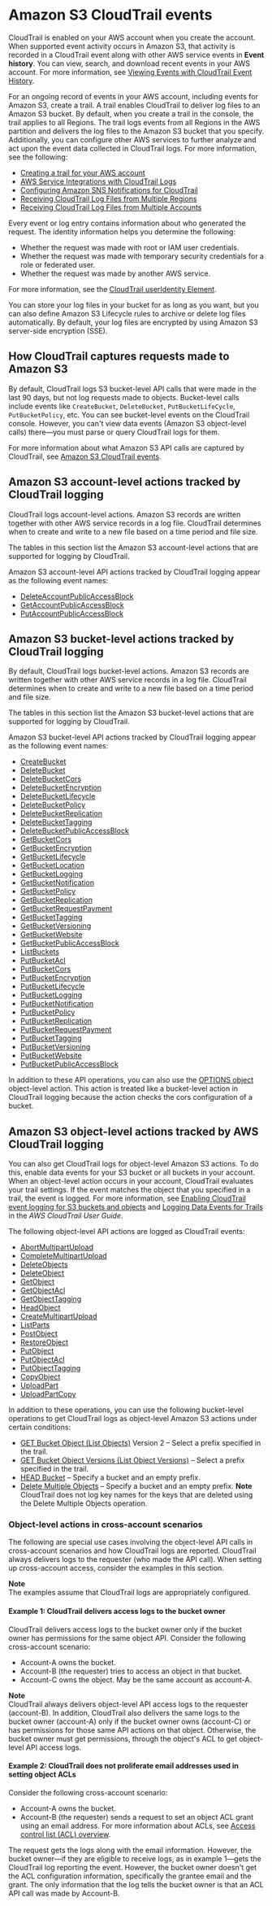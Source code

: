 # Amazon S3 CloudTrail events<a name="cloudtrail-logging-s3-info"></a>

CloudTrail is enabled on your AWS account when you create the account\. When supported event activity occurs in Amazon S3, that activity is recorded in a CloudTrail event along with other AWS service events in **Event history**\. You can view, search, and download recent events in your AWS account\. For more information, see [Viewing Events with CloudTrail Event History](https://docs.aws.amazon.com/awscloudtrail/latest/userguide/view-cloudtrail-events.html)\. 

For an ongoing record of events in your AWS account, including events for Amazon S3, create a trail\. A trail enables CloudTrail to deliver log files to an Amazon S3 bucket\. By default, when you create a trail in the console, the trail applies to all Regions\. The trail logs events from all Regions in the AWS partition and delivers the log files to the Amazon S3 bucket that you specify\. Additionally, you can configure other AWS services to further analyze and act upon the event data collected in CloudTrail logs\. For more information, see the following: 
+ [Creating a trail for your AWS account](https://docs.aws.amazon.com/awscloudtrail/latest/userguide/cloudtrail-create-and-update-a-trail.html)
+ [AWS Service Integrations with CloudTrail Logs](https://docs.aws.amazon.com/awscloudtrail/latest/userguide/cloudtrail-aws-service-specific-topics.html#cloudtrail-aws-service-specific-topics-integrations)
+ [Configuring Amazon SNS Notifications for CloudTrail](https://docs.aws.amazon.com/awscloudtrail/latest/userguide/getting_notifications_top_level.html)
+ [Receiving CloudTrail Log Files from Multiple Regions](https://docs.aws.amazon.com/awscloudtrail/latest/userguide/receive-cloudtrail-log-files-from-multiple-regions.html)
+ [Receiving CloudTrail Log Files from Multiple Accounts](https://docs.aws.amazon.com/awscloudtrail/latest/userguide/cloudtrail-receive-logs-from-multiple-accounts.html)

Every event or log entry contains information about who generated the request\. The identity information helps you determine the following: 
+ Whether the request was made with root or IAM user credentials\.
+ Whether the request was made with temporary security credentials for a role or federated user\.
+ Whether the request was made by another AWS service\.

For more information, see the [CloudTrail userIdentity Element](https://docs.aws.amazon.com/awscloudtrail/latest/userguide/cloudtrail-event-reference-user-identity.html)\.

You can store your log files in your bucket for as long as you want, but you can also define Amazon S3 Lifecycle rules to archive or delete log files automatically\. By default, your log files are encrypted by using Amazon S3 server\-side encryption \(SSE\)\.

## How CloudTrail captures requests made to Amazon S3<a name="cloudtrail-logging-s3-requests"></a>

By default, CloudTrail logs S3 bucket\-level API calls that were made in the last 90 days, but not log requests made to objects\. Bucket\-level calls include events like `CreateBucket`, `DeleteBucket`, `PutBucketLifeCycle`, `PutBucketPolicy`, etc\. You can see bucket\-level events on the CloudTrail console\. However, you can't view data events \(Amazon S3 object\-level calls\) there—you must parse or query CloudTrail logs for them\. 

For more information about what Amazon S3 API calls are captured by CloudTrail, see [Amazon S3 CloudTrail events](#cloudtrail-logging-s3-info)\. 

## Amazon S3 account\-level actions tracked by CloudTrail logging<a name="cloudtrail-account-level-tracking"></a>

CloudTrail logs account\-level actions\. Amazon S3 records are written together with other AWS service records in a log file\. CloudTrail determines when to create and write to a new file based on a time period and file size\. 

The tables in this section list the Amazon S3 account\-level actions that are supported for logging by CloudTrail\.

Amazon S3 account\-level API actions tracked by CloudTrail logging appear as the following event names:
+ [ DeleteAccountPublicAccessBlock](https://docs.aws.amazon.com/AmazonS3/latest/API/API_control_DeletePublicAccessBlock.html)
+ [ GetAccountPublicAccessBlock](https://docs.aws.amazon.com/AmazonS3/latest/API/API_control_GetPublicAccessBlock.html)
+ [ PutAccountPublicAccessBlock](https://docs.aws.amazon.com/AmazonS3/latest/API/API_control_PutPublicAccessBlock.html)

## Amazon S3 bucket\-level actions tracked by CloudTrail logging<a name="cloudtrail-bucket-level-tracking"></a>

By default, CloudTrail logs bucket\-level actions\. Amazon S3 records are written together with other AWS service records in a log file\. CloudTrail determines when to create and write to a new file based on a time period and file size\. 

The tables in this section list the Amazon S3 bucket\-level actions that are supported for logging by CloudTrail\.

Amazon S3 bucket\-level API actions tracked by CloudTrail logging appear as the following event names:
+  [CreateBucket](https://docs.aws.amazon.com/AmazonS3/latest/API/API_CreateBucket.html) 
+  [DeleteBucket](https://docs.aws.amazon.com/AmazonS3/latest/API/API_DeleteBucket.html) 
+  [DeleteBucketCors](https://docs.aws.amazon.com/AmazonS3/latest/API/API_DeleteBucketCors.html) 
+  [DeleteBucketEncryption](https://docs.aws.amazon.com/AmazonS3/latest/API/API_DeleteBucketEncryption.html) 
+  [DeleteBucketLifecycle](https://docs.aws.amazon.com/AmazonS3/latest/API/API_DeleteBucketLifecycle.html) 
+  [DeleteBucketPolicy](https://docs.aws.amazon.com/AmazonS3/latest/API/API_DeleteBucketPolicy.html) 
+  [DeleteBucketReplication ](https://docs.aws.amazon.com/AmazonS3/latest/API/API_DeleteBucketReplication.html) 
+  [DeleteBucketTagging](https://docs.aws.amazon.com/AmazonS3/latest/API/API_DeleteBucketTagging.html) 
+  [ DeleteBucketPublicAccessBlock](https://docs.aws.amazon.com/AmazonS3/latest/API/API_DeletePublicAccessBlock.html) 
+  [GetBucketCors](https://docs.aws.amazon.com/AmazonS3/latest/API/API_GetBucketCors.html) 
+  [GetBucketEncryption](https://docs.aws.amazon.com/AmazonS3/latest/API/API_GetBucketEncryption.html) 
+  [GetBucketLifecycle](https://docs.aws.amazon.com/AmazonS3/latest/API/API_GetBucketLifecycleConfiguration.html) 
+  [GetBucketLocation](https://docs.aws.amazon.com/AmazonS3/latest/API/API_GetBucketLocation.html) 
+  [GetBucketLogging](https://docs.aws.amazon.com/AmazonS3/latest/API/API_GetBucketLogging.html) 
+  [GetBucketNotification](https://docs.aws.amazon.com/AmazonS3/latest/API/API_GetBucketNotificationConfiguration.html) 
+  [GetBucketPolicy](https://docs.aws.amazon.com/AmazonS3/latest/API/API_GetBucketPolicy.html) 
+  [GetBucketReplication](https://docs.aws.amazon.com/AmazonS3/latest/API/API_GetBucketReplication.html) 
+  [GetBucketRequestPayment](https://docs.aws.amazon.com/AmazonS3/latest/API/API_GetBucketRequestPayment.html) 
+  [GetBucketTagging](https://docs.aws.amazon.com/AmazonS3/latest/API/API_GetBucketTagging.html) 
+  [GetBucketVersioning](https://docs.aws.amazon.com/AmazonS3/latest/API/API_GetBucketVersioning.html) 
+  [GetBucketWebsite](https://docs.aws.amazon.com/AmazonS3/latest/API/API_GetBucketWebsite.html) 
+  [GetBucketPublicAccessBlock](https://docs.aws.amazon.com/AmazonS3/latest/API/API_control_GetPublicAccessBlock.html) 
+  [ListBuckets](https://docs.aws.amazon.com/AmazonS3/latest/API/API_ListBuckets.html) 
+  [PutBucketAcl](https://docs.aws.amazon.com/AmazonS3/latest/API/API_PutBucketAcl.html) 
+  [PutBucketCors](https://docs.aws.amazon.com/AmazonS3/latest/API/API_PutBucketCors.html) 
+  [PutBucketEncryption](https://docs.aws.amazon.com/AmazonS3/latest/API/API_PutBucketEncryption.html) 
+  [PutBucketLifecycle](https://docs.aws.amazon.com/AmazonS3/latest/API/API_PutBucketLifecycleConfiguration.html) 
+  [PutBucketLogging](https://docs.aws.amazon.com/AmazonS3/latest/API/API_PutBucketLogging.html) 
+  [PutBucketNotification ](https://docs.aws.amazon.com/AmazonS3/latest/API/API_PutBucketNotificationConfiguration.html) 
+  [PutBucketPolicy](https://docs.aws.amazon.com/AmazonS3/latest/API/API_PutBucketPolicy.html) 
+  [PutBucketReplication](https://docs.aws.amazon.com/AmazonS3/latest/API/API_PutBucketReplication.html) 
+  [PutBucketRequestPayment](https://docs.aws.amazon.com/AmazonS3/latest/API/API_PutBucketRequestPayment.html) 
+  [PutBucketTagging ](https://docs.aws.amazon.com/AmazonS3/latest/API/API_PutBucketTagging.html) 
+  [PutBucketVersioning](https://docs.aws.amazon.com/AmazonS3/latest/API/API_PutBucketVersioning.html) 
+  [PutBucketWebsite](https://docs.aws.amazon.com/AmazonS3/latest/API/API_PutBucketWebsite.html) 
+  [PutBucketPublicAccessBlock](https://docs.aws.amazon.com/AmazonS3/latest/API/API_control_PutPublicAccessBlock.html) 



In addition to these API operations, you can also use the [OPTIONS object](https://docs.aws.amazon.com/AmazonS3/latest/API/RESTOPTIONSobject.html) object\-level action\. This action is treated like a bucket\-level action in CloudTrail logging because the action checks the cors configuration of a bucket\.

## Amazon S3 object\-level actions tracked by AWS CloudTrail logging<a name="cloudtrail-object-level-tracking"></a>

You can also get CloudTrail logs for object\-level Amazon S3 actions\. To do this, enable data events for your S3 bucket or all buckets in your account\. When an object\-level action occurs in your account, CloudTrail evaluates your trail settings\. If the event matches the object that you specified in a trail, the event is logged\. For more information, see [Enabling CloudTrail event logging for S3 buckets and objects](enable-cloudtrail-logging-for-s3.md) and [Logging Data Events for Trails](https://docs.aws.amazon.com/awscloudtrail/latest/userguide/logging-data-events-with-cloudtrail.html) in the *AWS CloudTrail User Guide*\.

The following object\-level API actions are logged as CloudTrail events:
+  [AbortMultipartUpload](https://docs.aws.amazon.com/AmazonS3/latest/API/API_AbortMultipartUpload.html) 
+  [CompleteMultipartUpload](https://docs.aws.amazon.com/AmazonS3/latest/API/API_CompleteMultipartUpload.html) 
+  [DeleteObjects](https://docs.aws.amazon.com/AmazonS3/latest/API/API_DeleteObjects.html) 
+  [DeleteObject](https://docs.aws.amazon.com/AmazonS3/latest/API/API_DeleteObject.html) 
+  [GetObject](https://docs.aws.amazon.com/AmazonS3/latest/API/API_GetObject.html) 
+  [GetObjectAcl](https://docs.aws.amazon.com/AmazonS3/latest/API/API_GetObjectAcl.html) 
+  [GetObjectTagging](https://docs.aws.amazon.com/AmazonS3/latest/API/API_GetObjectTagging.html) 
+  [HeadObject](https://docs.aws.amazon.com/AmazonS3/latest/API/API_HeadObject.html) 
+  [CreateMultipartUpload](https://docs.aws.amazon.com/AmazonS3/latest/API/API_CreateMultipartUpload.html) 
+  [ListParts](https://docs.aws.amazon.com/AmazonS3/latest/API/API_ListParts.html) 
+  [PostObject](https://docs.aws.amazon.com/AmazonS3/latest/API/RESTObjectPOST.html) 
+  [RestoreObject](https://docs.aws.amazon.com/AmazonS3/latest/API/API_RestoreObject.html) 
+  [PutObject](https://docs.aws.amazon.com/AmazonS3/latest/API/API_PutObject.html) 
+  [PutObjectAcl](https://docs.aws.amazon.com/AmazonS3/latest/API/API_PutObjectAcl.html) 
+  [PutObjectTagging](https://docs.aws.amazon.com/AmazonS3/latest/API/API_PutObjectTagging.html) 
+  [CopyObject](https://docs.aws.amazon.com/AmazonS3/latest/API/API_CopyObject.html) 
+  [UploadPart](https://docs.aws.amazon.com/AmazonS3/latest/API/API_UploadPart.html) 
+  [UploadPartCopy](https://docs.aws.amazon.com/AmazonS3/latest/API/API_UploadPartCopy.html) 

In addition to these operations, you can use the following bucket\-level operations to get CloudTrail logs as object\-level Amazon S3 actions under certain conditions:
+ [GET Bucket Object \(List Objects\)](https://docs.aws.amazon.com/AmazonS3/latest/API/API_ListObjectsV2.html) Version 2 – Select a prefix specified in the trail\.
+ [GET Bucket Object Versions \(List Object Versions\)](https://docs.aws.amazon.com/AmazonS3/latest/API/API_ListObjectVersions.html) – Select a prefix specified in the trail\.
+ [HEAD Bucket](https://docs.aws.amazon.com/AmazonS3/latest/API/API_HeadBucket.html) – Specify a bucket and an empty prefix\.
+ [Delete Multiple Objects](https://docs.aws.amazon.com/AmazonS3/latest/API/API_DeleteObjects.html) – Specify a bucket and an empty prefix\. 
**Note**  
CloudTrail does not log key names for the keys that are deleted using the Delete Multiple Objects operation\.

### Object\-level actions in cross\-account scenarios<a name="cloudtrail-object-level-crossaccount"></a>

The following are special use cases involving the object\-level API calls in cross\-account scenarios and how CloudTrail logs are reported\. CloudTrail always delivers logs to the requester \(who made the API call\)\. When setting up cross\-account access, consider the examples in this section\.

**Note**  
The examples assume that CloudTrail logs are appropriately configured\. 

#### Example 1: CloudTrail delivers access logs to the bucket owner<a name="cloudtrail-crossaccount-example1"></a>

CloudTrail delivers access logs to the bucket owner only if the bucket owner has permissions for the same object API\. Consider the following cross\-account scenario:
+ Account\-A owns the bucket\.
+ Account\-B \(the requester\) tries to access an object in that bucket\.
+ Account\-C owns the object\. May be the same account as account\-A\.

**Note**  
CloudTrail always delivers object\-level API access logs to the requester \(account\-B\)\. In addition, CloudTrail also delivers the same logs to the bucket owner \(account\-A\) only if the bucket owner owns \(account\-C\) or has permissions for those same API actions on that object\. Otherwise, the bucket owner must get permissions, through the object's ACL to get object\-level API access logs\.

#### Example 2: CloudTrail does not proliferate email addresses used in setting object ACLs<a name="cloudtrail-crossaccount-example2"></a>

Consider the following cross\-account scenario:
+ Account\-A owns the bucket\.
+  Account\-B \(the requester\) sends a request to set an object ACL grant using an email address\. For more information about ACLs, see [Access control list \(ACL\) overview](acl-overview.md)\.

The request gets the logs along with the email information\. However, the bucket owner—if they are eligible to receive logs, as in example 1—gets the CloudTrail log reporting the event\. However, the bucket owner doesn't get the ACL configuration information, specifically the grantee email and the grant\. The only information that the log tells the bucket owner is that an ACL API call was made by Account\-B\.